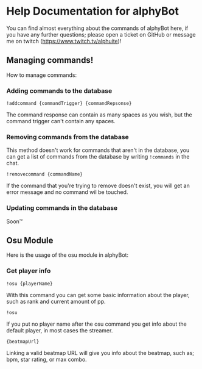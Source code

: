 # Help Documentation for alphyBot
You can find almost everything about the commands of alphyBot here, if you have any further questions; please open a ticket on GitHub or message me on twitch (https://www.twitch.tv/alphuite)!
## Managing commands!
How to manage commands: 
### Adding commands to the database
```
!addcommand {commandTrigger} {commandRepsonse}
```

The command response can contain as many spaces as you wish, but the command trigger can't contain any spaces.

### Removing commands from the database

This method doesn't work for commands that aren't in the database, you can get a list of commands from the database by writing ```!commands``` in the chat.

```
!removecommand {commandName}
```

If the command that you're trying to remove doesn't exist, you will get an error message and no command wil be touched.

### Updating commands in the database
Soon™

## Osu Module
Here is the usage of the osu module in alphyBot:

### Get player info
```
!osu {playerName}
```

With this command you can get some basic information about the player, such as rank and current amount of pp.

```
!osu
```

If you put no player name after the osu command you get info about the default player, in most cases the streamer.

```
{beatmapUrl}
```

Linking a valid beatmap URL will give you info about the beatmap, such as; bpm, star rating, or max combo.

